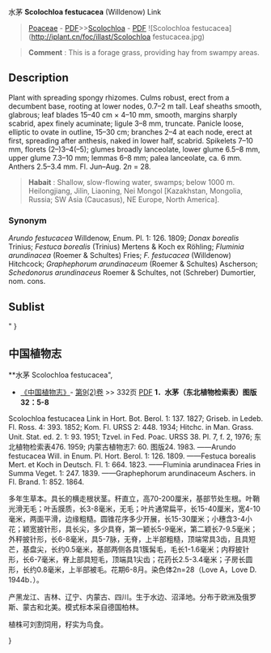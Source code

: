 水茅 **Scolochloa festucacea** (Willdenow) Link

> [Poaceae](http://www.iplant.cn/info/Poaceae?t=foc) - [PDF](http://www.iplant.cn/foc/pdf/Poaceae.pdf)>>[Scolochloa](http://www.iplant.cn/info/Scolochloa?t=foc) - [PDF](http://www.iplant.cn/foc/pdf/Scolochloa.pdf)
![Scolochloa festucacea](http://iplant.cn/foc/illast/Scolochloa festucacea.jpg)


> **Comment** : 
> This is a forage grass, providing hay from swampy areas.

## Description

Plant with spreading spongy rhizomes. Culms robust, erect from a decumbent base, rooting at lower nodes, 0.7–2 m tall. Leaf sheaths smooth, glabrous; leaf blades 15–40 cm × 4–10 mm, smooth, margins sharply scabrid, apex finely acuminate; ligule 3–8 mm, truncate. Panicle loose, elliptic to ovate in outline, 15–30 cm; branches 2–4 at each node, erect at first, spreading after anthesis, naked in lower half, scabrid. Spikelets 7–10 mm, florets (2–)3–4(–5); glumes broadly lanceolate, lower glume 6.5–8 mm, upper glume 7.3–10 mm; lemmas 6–8 mm; palea lanceolate, ca. 6 mm. Anthers 2.5–3.4 mm. Fl. Jun–Aug. 2*n* = 28.


> **Habait** : 
> Shallow, slow-flowing water, swamps; below 1000 m. Heilongjiang, Jilin, Liaoning, Nei Mongol [Kazakhstan, Mongolia, Russia; SW Asia (Caucasus), NE Europe, North America].

### Synonym
*Arundo festucacea* Willdenow, Enum. Pl. 1: 126. 1809; *Donax borealis* Trinius; *Festuca borealis* (Trinius) Mertens & Koch ex Röhling; *Fluminia arundinacea* (Roemer & Schultes) Fries; *F. festucacea* (Willdenow) Hitchcock; *Graphephorum arundinaceum* (Roemer & Schultes) Ascherson; *Schedonorus arundinaceus* Roemer & Schultes, not (Schreber) Dumortier, nom. cons.


## Sublist
"
}
## 中国植物志



**水茅 Scolochloa festucacea",


* [《中国植物志》](http://www.iplant.cn/frps)- [第9(2)卷](http://www.iplant.cn/frps/vol/9(2)) >> 332页 [PDF](http://www.iplant.cn/frps/pdf/9(2)/332.pdf)
**1．水茅（东北植物检索表）图版32：5-8**

Scolochloa festucacea Link in Hort. Bot. Berol. 1: 137. 1827; Griseb. in Ledeb. Fl. Ross. 4: 393. 1852; Kom. Fl. URSS 2: 448. 1934; Hitchc. in Man. Grass. Unit. Stat. ed. 2. 1: 93. 1951; Tzvel. in Fed. Poac. URSS 38. Pl. 7, f. 2, 1976; 东北植物检索表476. 1959; 内蒙古植物志7: 60. 图版24. 1983. ——Arundo festucacea Will. in Enum. Pl. Hort. Berol. 1: 126. 1809. ——Festuca borealis Mert. et Koch in Deutsch. Fl. 1: 664. 1823. ——Fluminia arundinacea Fries in Summa Veget. 1: 247. 1839. ——Graphephorum arundinaceum Aschers. in Fl. Brand. 1: 852. 1864.

多年生草本。具长的横走根状茎。秆直立，高70-200厘米，基部节处生根。叶鞘光滑无毛；叶舌膜质，长3-8毫米，无毛；叶片通常扁平，长15-40厘米，宽4-10毫米，两面平滑，边缘粗糙。圆锥花序多少开展，长15-30厘米；小穗含3-4小花；颖宽披针形，具长尖，多少具脊，第一颖长5-9毫米，第二颖长7-9.5毫米；外秤披针形，长6-8毫米，具5-7脉，无脊，上半部粗糙，顶端常具3齿，且具短芒，基盘尖，长约0.5毫米，基部两侧各具1簇髯毛，毛长1-1.6毫米；内稃披针形，长6-7毫米，脊上部具短毛，顶端具1尖齿；花药长2.5-3.4毫米；子房长圆形，长约0.8毫米，上半部被毛。花期6-8月。染色体2n=28（Love A，Love D. 1944b．）。

产黑龙江、吉林、辽宁、内蒙古、四川。生于水边、沼泽地。分布于欧洲及俄罗斯、蒙古和北美。模式标本采自德国柏林。

植株可刘割饲用，籽实为鸟食。



}